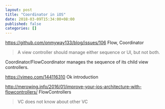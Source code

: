 ```yaml
---
layout: post
title: "Coordinator in iOS"
date: 2018-03-09T15:34:00+08:00
published: false
categories: []
---
```


https://github.com/onmyway133/blog/issues/106
Flow, Coordinator

> A view controller should manage either sequence or UI, but not both.

Coordinator/FlowCoordinator manages the sequence of its child view controllers.



https://vimeo.com/144116310
Ok introduction



http://merowing.info/2016/01/improve-your-ios-architecture-with-flowcontrollers/
FlowControllers

> VC does not know about other VC
